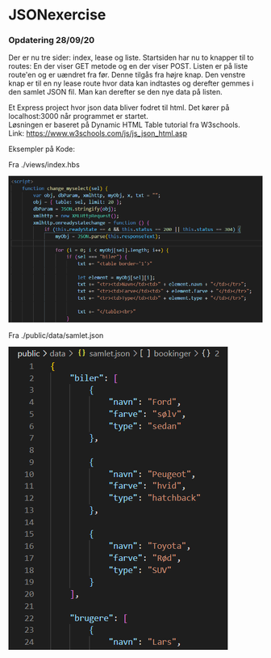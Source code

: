 # JSONexercise

### Opdatering 28/09/20
<p>Der er nu tre sider: index, lease og liste. 
Startsiden har nu to knapper til to routes: En der viser GET metode og en der viser POST.
Listen er på liste route'en og er uændret fra før. Denne tilgås fra højre knap.
Den venstre knap er til en ny lease route hvor data kan indtastes og derefter gemmes i den samlet JSON fil.
Man kan derefter se den nye data på listen.</p>

Et Express project hvor json data bliver fodret til html. Det kører på localhost:3000 når programmet er startet. <br>
Løsningen er baseret på Dynamic HTML Table tutorial fra W3schools. <br>
Link: https://www.w3schools.com/js/js_json_html.asp

Eksempler på Kode:

Fra ./views/index.hbs

![Alt text](./billeder/billede1.PNG)

Fra ./public/data/samlet.json

![Alt text](./billeder/billede2.PNG)
